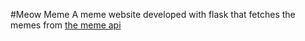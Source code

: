 #Meow Meme
A meme website developed with flask that fetches the memes from [the meme api](https://meme-api.com/gimme)